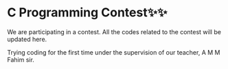 # C Programming  Contest✨✨

We are participating in a contest.
All the codes related to the contest will be updated here.

Trying coding for the first time under the supervision of our teacher, A M M Fahim sir.
